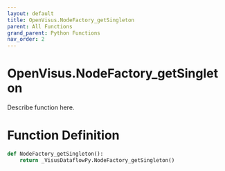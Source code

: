 ```yaml
---
layout: default
title: OpenVisus.NodeFactory_getSingleton
parent: All Functions
grand_parent: Python Functions
nav_order: 2
---
```


# OpenVisus.NodeFactory_getSingleton

Describe function here.

# Function Definition

```python
def NodeFactory_getSingleton():
    return _VisusDataflowPy.NodeFactory_getSingleton()
```